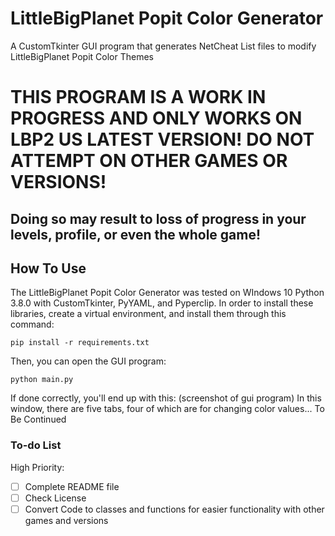 # LittleBigPlanet Popit Color Generator
A CustomTkinter GUI program that generates NetCheat List files to modify LittleBigPlanet Popit Color Themes

# THIS PROGRAM IS A WORK IN PROGRESS AND ONLY WORKS ON LBP2 US LATEST VERSION! DO NOT ATTEMPT ON OTHER GAMES OR VERSIONS!
## Doing so may result to loss of progress in your levels, profile, or even the whole game!

## How To Use
The LittleBigPlanet Popit Color Generator was tested on WIndows 10 Python 3.8.0 with CustomTkinter, PyYAML, and Pyperclip. 
In order to install these libraries, create a virtual environment, and install them through this command:
```
pip install -r requirements.txt
```
Then, you can open the GUI program:
```
python main.py
```
If done correctly, you'll end up with this:
(screenshot of gui program)
In this window, there are five tabs, four of which are for changing color values... To Be Continued

### To-do List
High Priority:
- [ ] Complete README file
- [ ] Check License
- [ ] Convert Code to classes and functions for easier functionality with other games and versions
